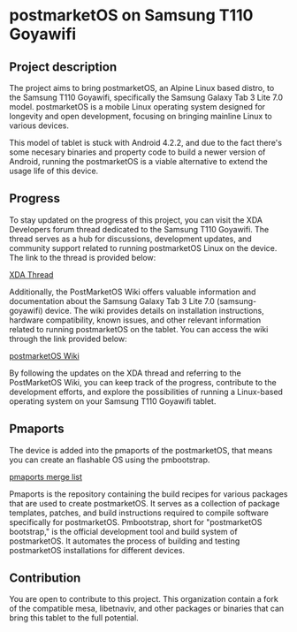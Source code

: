 # postmarketOS on Samsung T110 Goyawifi

## Project description

The project aims to bring postmarketOS, an Alpine Linux based distro, to the Samsung T110 Goyawifi, specifically the Samsung Galaxy Tab 3 Lite 7.0 model. postmarketOS is a mobile Linux operating system designed for longevity and open development, focusing on bringing mainline Linux to various devices.

This model of tablet is stuck with Android 4.2.2, and due to the fact there's some necesary binaries and property code to build a newer version of Android, running the postmarketOS is a viable alternative to extend the usage life of this device.  

## Progress

To stay updated on the progress of this project, you can visit the XDA Developers forum thread dedicated to the Samsung T110 Goyawifi. The thread serves as a hub for discussions, development updates, and community support related to running postmarketOS Linux on the device. The link to the thread is provided below:

[XDA Thread](https://forum.xda-developers.com/t/t110-t111-wip-linux-for-tab-3-lite-postmarketos-or-debian.4349899/)

Additionally, the PostMarketOS Wiki offers valuable information and documentation about the Samsung Galaxy Tab 3 Lite 7.0 (samsung-goyawifi) device. The wiki provides details on installation instructions, hardware compatibility, known issues, and other relevant information related to running postmarketOS on the tablet. You can access the wiki through the link provided below:

[postmarketOS Wiki](https://wiki.postmarketos.org/wiki/Samsung_Galaxy_Tab_3_Lite_7.0_(samsung-goyawifi))

By following the updates on the XDA thread and referring to the PostMarketOS Wiki, you can keep track of the progress, contribute to the development efforts, and explore the possibilities of running a Linux-based operating system on your Samsung T110 Goyawifi tablet.

## Pmaports

The device is added into the pmaports of the postmarketOS, that means you can create an flashable OS using the pmbootstrap.

[pmaports merge list](https://gitlab.com/postmarketOS/pmaports/-/merge_requests?scope=all&state=all&search=samsung-goyawifi)

Pmaports is the repository containing the build recipes for various packages that are used to create postmarketOS. It serves as a collection of package templates, patches, and build instructions required to compile software specifically for postmarketOS. 
Pmbootstrap, short for "postmarketOS bootstrap," is the official development tool and build system of postmarketOS. It automates the process of building and testing postmarketOS installations for different devices. 

## Contribution

You are open to contribute to this project. This organization contain a fork of the compatible mesa, libetnaviv, and other packages or binaries that can bring this tablet to the full potential.

